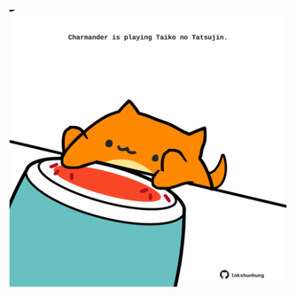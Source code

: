 <!-- built at 05/05/2025, 17:00:33 UTC -->
<p align="center">
  <img width="500" height="500" src="./ReadmeImage.svg">
</p>
